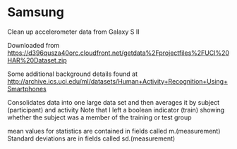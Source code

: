 Samsung
=======

Clean up accelerometer data from Galaxy S II

Downloaded from https://d396qusza40orc.cloudfront.net/getdata%2Fprojectfiles%2FUCI%20HAR%20Dataset.zip 

Some additional background details found at
http://archive.ics.uci.edu/ml/datasets/Human+Activity+Recognition+Using+Smartphones

Consolidates data into one large data set and then averages it by subject (participant) and activity
Note that I left a boolean indicator (train) showing whether the subject was a member of the training or test group

mean values for statistics are contained in fields called m.(measurement)
Standard deviations are in fields called sd.(measurement)

